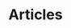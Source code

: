 ---
title: Articles
summary: Articles that I have written. Usually about random topics that interest me.
description: Articles that I have written. Usually about random topics that interest me.
---